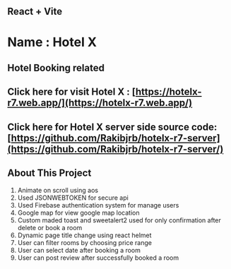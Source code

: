 ## React + Vite

# Name : Hotel X

## Hotel Booking related

## Click here for visit Hotel X : [https://hotelx-r7.web.app/](https://hotelx-r7.web.app/)

## Click here for Hotel X server side source code: [https://github.com/Rakibjrb/hotelx-r7-server](https://github.com/Rakibjrb/hotelx-r7-server/)

## About This Project

1. Animate on scroll using aos
1. Used JSONWEBTOKEN for secure api
1. Used Firebase authentication system for manage users
1. Google map for view google map location
1. Custom maded toast and sweetalert2 used for only confirmation after delete or book a room
1. Dynamic page title change using react helmet
1. User can filter rooms by choosing price range
1. User can select date after booking a room
1. User can post review after successfully booked a room
